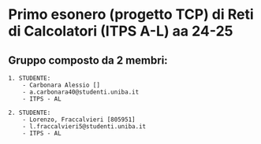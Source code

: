 # Primo esonero (progetto TCP) di Reti di Calcolatori (ITPS A-L) aa 24-25

## Gruppo composto da 2 membri:
    
    1. STUDENTE:
        - Carbonara Alessio []
        - a.carbonara40@studenti.uniba.it
        - ITPS - AL
    
    2. STUDENTE: 
        - Lorenzo, Fraccalvieri [805951]
        - l.fraccalvieri5@studenti.uniba.it
        - ITPS - AL